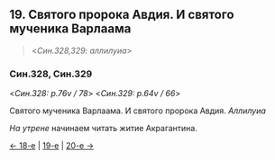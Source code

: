 
## 19. Святого пророка Авдия. И святого мученика Варлаама   

> <*Син.328,329: аллилуиа*>

### Син.328, Син.329

<*Син.328: p.76v / 78*>
<*Син.329: p.64v / 66*>

Святого мученика Варлаама. И святого пророка Авдия. *Аллилуиа*

*На утрене* начинаем читать житие Акрагантина. 

[← 18-е](11_18_SAB.ru.md) | [19-е](README.md#19-й) | [20-е →](11_20_SAB.ru.md)
